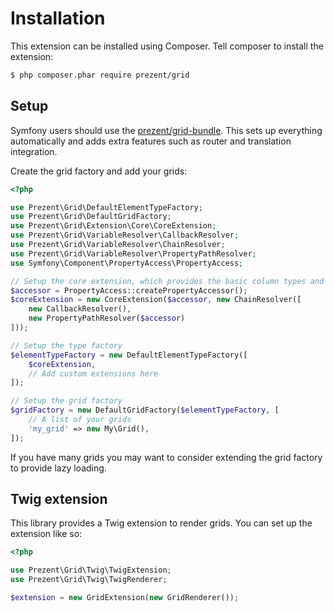 Installation
============

This extension can be installed using Composer. Tell composer to install the extension:

```bash
$ php composer.phar require prezent/grid
```

## Setup

Symfony users should use the [prezent/grid-bundle](https://github.com/Prezent/prezent-grid-bundle). This sets up everything
automatically and adds extra features such as router and translation integration.

Create the grid factory and add your grids:

```php
<?php

use Prezent\Grid\DefaultElementTypeFactory;
use Prezent\Grid\DefaultGridFactory;
use Prezent\Grid\Extension\Core\CoreExtension;
use Prezent\Grid\VariableResolver\CallbackResolver;
use Prezent\Grid\VariableResolver\ChainResolver;
use Prezent\Grid\VariableResolver\PropertyPathResolver;
use Symfony\Component\PropertyAccess\PropertyAccess;

// Setup the core extension, which provides the basic column types and actions
$accessor = PropertyAccess::createPropertyAccessor();
$coreExtension = new CoreExtension($accessor, new ChainResolver([
    new CallbackResolver(),
    new PropertyPathResolver($accessor)
]));

// Setup the type factory
$elementTypeFactory = new DefaultElementTypeFactory([
    $coreExtension,
    // Add custom extensions here
]);

// Setup the grid factory
$gridFactory = new DefaultGridFactory($elementTypeFactory, [
    // A list of your grids
    'my_grid' => new My\Grid(),
]);
```

If you have many grids you may want to consider extending the grid factory to provide lazy loading.

## Twig extension

This library provides a Twig extension to render grids. You can set up the extension like so:

```php
<?php

use Prezent\Grid\Twig\TwigExtension;
use Prezent\Grid\Twig\TwigRenderer;

$extension = new GridExtension(new GridRenderer());
```
